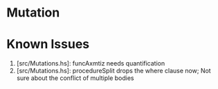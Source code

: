 # Mutation


# Known Issues 
1. [src/Mutations.hs]: funcAxmtiz needs quantification
2. [src/Mutations.hs]: procedureSplit drops the where clause now; Not
   sure about the conflict of multiple bodies
